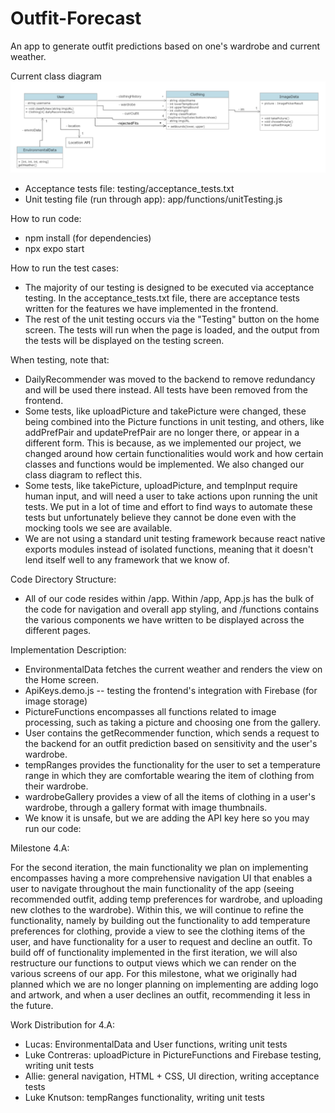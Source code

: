 # Outfit-Forecast

An app to generate outfit predictions based on one's wardrobe and current weather.

Current class diagram
![Class Diagram](class-diagrams/updatedClassDiagram5.png)

* Acceptance tests file: testing/acceptance_tests.txt
* Unit testing file (run through app): app/functions/unitTesting.js

How to run code:
- npm install (for dependencies)
- npx expo start

How to run the test cases:
- The majority of our testing is designed to be executed via acceptance testing. In the acceptance_tests.txt file, there are acceptance tests written for the features we have implemented in the frontend.
- The rest of the unit testing occurs via the "Testing" button on the home screen. The tests will run when the page is loaded, and the output from the tests will be displayed on the testing screen.

When testing, note that:
- DailyRecommender was moved to the backend to remove redundancy and will be used there instead. All tests have been removed from the frontend.
- Some tests, like uploadPicture and takePicture were changed, these being combined into the Picture functions in unit testing, and others, like addPrefPair and updatePrefPair are no longer there, or appear in a different form. This is because, as we implemented our project, we changed around how certain functionalities would work and how certain classes and functions would be implemented. We also changed our class diagram to reflect this.
- Some tests, like takePicture, uploadPicture, and tempInput require human input, and will need a user to take actions upon running the unit tests. We put in a lot of time and effort to find ways to automate these tests but unfortunately believe they cannot be done even with the mocking tools we see are available.
- We are not using a standard unit testing framework because react native exports modules instead of isolated functions, meaning that it doesn't lend itself well to any framework that we know of.

Code Directory Structure:
 * All of our code resides within /app. Within /app, App.js has the bulk of the code for navigation and overall app styling, and /functions contains the various components we have written to be displayed across the different pages.

Implementation Description:
 * EnvironmentalData fetches the current weather and renders the view on the Home screen.
 * ApiKeys.demo.js -- testing the frontend's integration with Firebase (for image storage)
 * PictureFunctions encompasses all functions related to image processing, such as taking a picture and choosing one from the gallery. 
 * User contains the getRecommender function, which sends a request to the backend for an outfit prediction based on sensitivity and the user's wardrobe.
 * tempRanges provides the functionality for the user to set a temperature range in which they are comfortable wearing the item of clothing from their wardrobe.
 * wardrobeGallery provides a view of all the items of clothing in a user's wardrobe, through a gallery format with image thumbnails. 
 * We know it is unsafe, but we are adding the API key here so you may run our code: 

Milestone 4.A:

For the second iteration, the main functionality we plan on implementing encompasses having a more comprehensive navigation UI that enables a user to navigate throughout the main functionality of the app (seeing recommended outfit, adding temp preferences for wardrobe, and uploading new clothes to the wardrobe). Within this, we will continue to refine the functionality, namely by building out the functionality to add temperature preferences for clothing, provide a view to see the clothing items of the user, and have functionality for a user to request and decline an outfit. To build off of functionality implemented in the first iteration, we will also restructure our functions to output views which we can render on the various screens of our app.
For this milestone, what we originally had planned which we are no longer planning on implementing are adding logo and artwork, and when a user declines an outfit, recommending it less in the future. 
 
Work Distribution for 4.A:
* Lucas: EnvironmentalData and User functions, writing unit tests
* Luke Contreras: uploadPicture in PictureFunctions and Firebase testing, writing unit tests
* Allie: general navigation, HTML + CSS, UI direction, writing acceptance tests
* Luke Knutson: tempRanges functionality, writing unit tests

